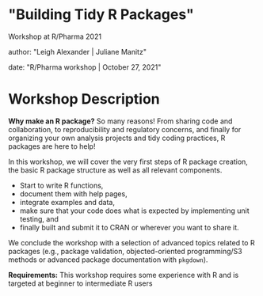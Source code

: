 # "Building Tidy R Packages"

Workshop at R/Pharma 2021

author: "Leigh Alexander | Juliane Manitz"

date: "R/Pharma workshop | October 27, 2021"

# Workshop Description

**Why make an R package?** So many reasons! From sharing code and collaboration, to reproducibility and regulatory concerns, and finally for organizing your own analysis projects and tidy coding practices, R packages are here to help!

In this workshop, we will cover the very first steps of R package creation, the basic R package structure as well as all relevant components. 

-	Start to write R functions, 
-	document them with help pages, 
-	integrate examples and data, 
-	make sure that your code does what is expected by implementing unit testing, and 
-	finally built and submit it to CRAN or wherever you want to share it. 

We conclude the workshop with a selection of advanced topics related to R packages (e.g., package validation, objected-oriented programming/S3 methods or advanced package documentation with `pkgdown`). 

**Requirements:** This workshop requires some experience with R and is targeted at beginner to intermediate R users

